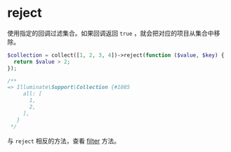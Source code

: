 # reject

使用指定的回调过滤集合。如果回调返回 `true` ，就会把对应的项目从集合中移除。

```php
$collection = collect([1, 2, 3, 4])->reject(function ($value, $key) {
  return $value > 2;
});

/**
=> Illuminate\Support\Collection {#1085
     all: [
       1,
       2,
     ],
   }
 */
```

与 `reject` 相反的方法，查看 [filter](/collections/filter.md) 方法。

